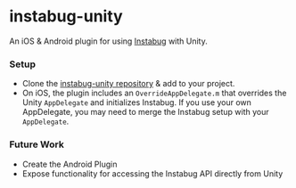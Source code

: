 # instabug-unity

An iOS & Android plugin for using [Instabug](http://instabug.com) with Unity.

### Setup
* Clone the [instabug-unity repository](https://github.com/LiveLike/instabug-unity) & add to your project.
* On iOS, the plugin includes an `OverrideAppDelegate.m` that overrides the Unity `AppDelegate` and initializes Instabug. If you use your own AppDelegate, you may need to merge the Instabug setup with your `AppDelegate`.

### Future Work
* Create the Android Plugin
* Expose functionality for accessing the Instabug API directly from Unity